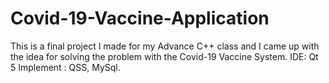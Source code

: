 # Covid-19-Vaccine-Application
This is a final project I made for my Advance C++ class and I came up with the idea for solving the problem with the Covid-19 Vaccine System.  IDE: Qt 5 Implement : QSS, MySql.
